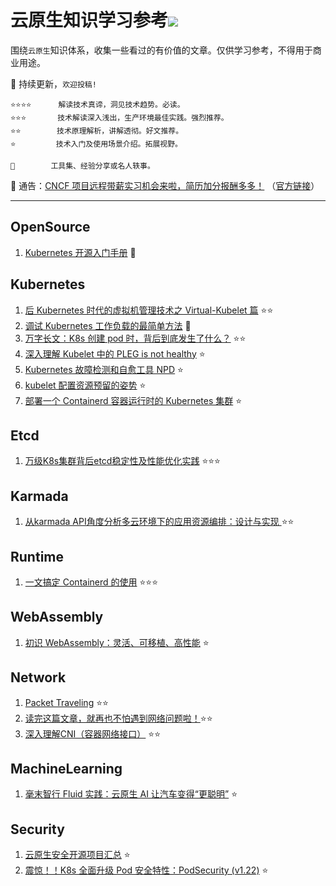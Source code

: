 # 云原生知识学习参考![](https://visitor-badge.glitch.me/badge?page_id=kerthcet.Blogs-CloudNative)
围绕`云原生`知识体系，收集一些看过的有价值的文章。仅供学习参考，不得用于商业用途。

🌱 持续更新，`欢迎投稿!`

    ⭐️⭐️⭐️⭐️️️️ ️️️     解读技术真谛，洞见技术趋势。必读。
    ⭐️⭐️⭐️       技术解读深入浅出，生产环境最佳实践。强烈推荐。
    ⭐️⭐️️️️        技术原理解析，讲解透彻。好文推荐。
    ⭐️️️️         技术入门及使用场景介绍。拓展视野。

    🌛 ️       工具集、经验分享或名人轶事。

🎉 通告：[CNCF 项目远程带薪实习机会来啦，简历加分报酬多多！](https://mp.weixin.qq.com/s/wQyMTtw7VPpm04XhiPLltg) （[官方链接](https://github.com/cncf/mentoring/blob/main/lfx-mentorship/2021/03-Fall/README.md#timeline)）

--------------------------------------------------------

## OpenSource
1. [Kubernetes 开源入门手册](https://mp.weixin.qq.com/s?__biz=MzU3NDk5Nzc2OQ==&mid=2247484024&idx=1&sn=8e3d8ba79589d1078f2e0908f7b30014&scene=19#wechat_redirect) 🌛

## Kubernetes
1. [后 Kubernetes 时代的虚拟机管理技术之 Virtual-Kubelet 篇](https://mp.weixin.qq.com/s/Gn4O-NxVbVuagrc4uOO1RA) ⭐️⭐️
2. [调试 Kubernetes 工作负载的最简单方法](https://mp.weixin.qq.com/s/Wi7eo2hJ7TNqu_UnHvx5pg) 🌛
3. [万字长文：K8s 创建 pod 时，背后到底发生了什么？](https://mp.weixin.qq.com/s/HjoU_RKBQKPCQPEQZ_fBNA) ⭐️⭐️
4. [深入理解 Kubelet 中的 PLEG is not healthy](https://fuckcloudnative.io/posts/understanding-the-pleg-is-not-healthy/) ⭐️
5. [Kubernetes 故障检测和自愈工具 NPD](https://mp.weixin.qq.com/s/n-t_hoo7CNTLLsjyiVD_jQ) ⭐️
6. [kubelet 配置资源预留的姿势](https://mp.weixin.qq.com/s/Wg9o59wvHkQV_euihCkOjw) ⭐️
7. [部署一个 Containerd 容器运行时的 Kubernetes 集群](https://mp.weixin.qq.com/s/TUmiqW-So6s7Jsz1CVCy8A) ️⭐️

## Etcd
1. [万级K8s集群背后etcd稳定性及性能优化实践](https://mp.weixin.qq.com/s/78feo0dYKcvMAv84Q24zuw) ⭐️⭐️⭐️

## Karmada
1. [从karmada API角度分析多云环境下的应用资源编排：设计与实现
](https://zhuanlan.zhihu.com/p/407990257?utm_source=wechat_session&utm_medium=social&utm_oi=46685577281536&utm_content=group2_article&utm_campaign=shareopn&wechatShare=1&s_r=0) ⭐️⭐️
## Runtime
1. [一文搞定 Containerd 的使用](https://mp.weixin.qq.com/s/--t74RuFGMmTGl2IT-TFrg) ⭐️⭐️⭐️

## WebAssembly
1. [初识 WebAssembly：灵活、可移植、高性能](https://mp.weixin.qq.com/s/sfuXGhDSCNxfElx55aboew) ⭐️

## Network
1. [Packet Traveling](https://www.practicalnetworking.net/series/packet-traveling/packet-traveling/) ⭐️⭐️
2. [读完这篇文章，就再也不怕遇到网络问题啦！](https://mp.weixin.qq.com/s/Tnerf7M_a6HUC4ucaOWzeg)⭐️⭐️
3. [深入理解CNI（容器网络接口）](https://mp.weixin.qq.com/s/TpE7ZFh-b1HXvq9HyMZ17g) ⭐️⭐️

## MachineLearning
1. [毫末智行 Fluid 实践：云原生 AI 让汽车变得“更聪明”](https://mp.weixin.qq.com/s/rvRUhNqM9Xq0PLDbtq62uw) ⭐️

## Security
1. [云原生安全开源项目汇总](https://mp.weixin.qq.com/s/y7Et96lahN9raRlIzB3dCg) ⭐️
2. [震惊！！K8s 全面升级 Pod 安全特性：PodSecurity (v1.22)](https://mp.weixin.qq.com/s/7qcVmYVOdi8OjbKnnURmLg) ⭐️